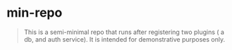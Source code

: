 # min-repo
> This is a semi-minimal repo that runs after registering two plugins ( a db, and auth service). It is intended for demonstrative purposes only.
